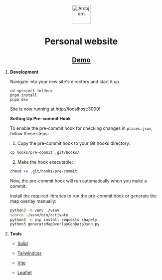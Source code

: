 <p align="center">
  <a href="https://arcbjorn.com" target="_blank" rel="noopener noreferrer">
    <img alt="Arcbjorn" src="https://i.ibb.co/tKfXR6F/bear-icon.jpg" width="60" />
  </a>
</p>

<h1 align="center">
  Personal website
</h1>

<h2 align="center">
  <a href="https://arcbjorn.com" rel="noopener noreferrer">
    Demo
  </a>
</h2>

1.  **Development**

    Navigate into your new site's directory and start it up.

    ```shell
    cd <project-folder>
    pnpm install
    pnpm dev
    ```

    Site is now running at http://localhost:3000!

    **Setting Up Pre-commit Hook**

    To enable the pre-commit hook for checking changes in `places.json`, follow these steps:

    1. Copy the pre-commit hook to your Git hooks directory:

    ```bash
    cp hooks/pre-commit .git/hooks/
    ```

    2. Make the hook executable:

    ```bash
    chmod +x .git/hooks/pre-commit
    ```

    Now, the pre-commit hook will run automatically when you make a commit.

    Install the required libraries to run the pre-commit hook or generate the map overlay manually:

    ```bash
    python3 -m venv ./venv
    source ./venv/bin/activate
    python3 -m pip install requests shapely
    python3 generateMapOverlayGeoDataJson.py
    ```

2.  **Tools**

    - [Solid](https://solidjs.com/)

    - [Tailwindcss](https://tailwindcss.com/)

    - [Vite](https://vitejs.dev/)

    - [Leaflet](https://leafletjs.com/)
